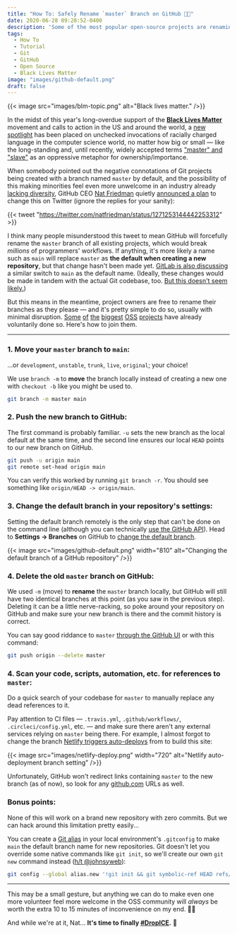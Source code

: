 ```yaml
---
title: "How To: Safely Rename `master` Branch on GitHub ✊🏾"
date: 2020-06-28 09:28:52-0400
description: 'Some of the most popular open-source projects are renaming their default branch from "master" on GitHub. Here''s how to do so, and safely.'
tags:
  - How To
  - Tutorial
  - Git
  - GitHub
  - Open Source
  - Black Lives Matter
image: "images/github-default.png"
draft: false
---
```


{{< image src="images/blm-topic.png" alt="Black lives matter." />}}

In the midst of this year's long-overdue support of the [**Black Lives Matter**](https://blacklivesmatters.carrd.co/) movement and calls to action in the US and around the world, a [new spotlight](https://mail.gnome.org/archives/desktop-devel-list/2019-May/msg00066.html) has been placed on unchecked invocations of racially charged language in the computer science world, no matter how big or small — like the long-standing and, until recently, widely accepted terms ["master" and "slave"](https://tools.ietf.org/id/draft-knodel-terminology-00.html#master-slave) as an oppressive metaphor for ownership/importance.

When somebody pointed out the negative connotations of Git projects being created with a branch named `master` by default, and the possibility of this making minorities feel even more unwelcome in an industry already [lacking diversity](https://www.informationisbeautiful.net/visualizations/diversity-in-tech/), GitHub CEO [Nat Friedman](https://github.com/nat) quietly [announced a plan](https://twitter.com/natfriedman/status/1271253144442253312) to change this on Twitter (ignore the replies for your sanity):

{{< tweet "https://twitter.com/natfriedman/status/1271253144442253312" >}}

I think many people misunderstood this tweet to mean GitHub will forcefully rename the `master` branch of all existing projects, which would break _millions_ of programmers' workflows. If anything, it's more likely a name such as `main` will replace `master` as **the default when creating a new repository**, but that change hasn't been made yet. [GitLab is also discussing](https://gitlab.com/gitlab-org/gitlab/-/issues/222204) a similar switch to `main` as the default name. (Ideally, these changes would be made in tandem with the actual Git codebase, too. [But this doesn't seem likely.](https://lore.kernel.org/git/CAOAHyQwyXC1Z3v7BZAC+Bq6JBaM7FvBenA-1fcqeDV==apdWDg@mail.gmail.com/t/))

But this means in the meantime, project owners are free to rename their branches as they please — and it's pretty simple to do so, usually with minimal disruption. [Some](https://github.com/desktop/desktop/issues/6478) [of](https://github.com/cli/cli/issues/929) [the](https://github.com/sindresorhus/awesome/issues/1793) [biggest](https://github.com/rust-lang/rustlings/issues/437) [OSS](https://github.com/twbs/bootstrap/pull/31050) [projects](https://github.com/ohmyzsh/ohmyzsh/issues/9015) have already voluntarily done so. Here's how to join them.

---

### 1. Move your `master` branch to `main`:

...or `development`, `unstable`, `trunk`, `live`, `original`; your choice!

We use `branch -m` to **move** the branch locally instead of creating a new one with `checkout -b` like you might be used to.

```bash {linenos=false}
git branch -m master main
```

### 2. Push the new branch to GitHub:

The first command is probably familiar. `-u` sets the new branch as the local default at the same time, and the second line ensures our local `HEAD` points to our new branch on GitHub.

```bash {linenos=false}
git push -u origin main
git remote set-head origin main
```

You can verify this worked by running `git branch -r`. You should see something like `origin/HEAD -> origin/main`.

### 3. Change the default branch in your repository's settings:

Setting the default branch remotely is the only step that can't be done on the command line (although you can technically [use the GitHub API](https://github.com/erbridge/github-branch-renamer)). Head to **Settings → Branches** on GitHub to [change the default branch](https://help.github.com/en/github/collaborating-with-issues-and-pull-requests/changing-the-base-branch-of-a-pull-request).

{{< image src="images/github-default.png" width="810" alt="Changing the default branch of a GitHub repository" />}}

### 4. Delete the old `master` branch on GitHub:

We used `-m` (move) to **rename** the `master` branch locally, but GitHub will still have two identical branches at this point (as you saw in the previous step). Deleting it can be a little nerve-racking, so poke around your repository on GitHub and make sure your new branch is there and the commit history is correct.

You can say good riddance to `master` [through the GitHub UI](https://help.github.com/en/github/collaborating-with-issues-and-pull-requests/creating-and-deleting-branches-within-your-repository#deleting-a-branch) or with this command:

```bash {linenos=false}
git push origin --delete master
```

### 4. Scan your code, scripts, automation, etc. for references to `master`:

Do a quick search of your codebase for `master` to manually replace any dead references to it.

Pay attention to CI files — `.travis.yml`, `.github/workflows/`, `.circleci/config.yml`, etc. — and make sure there aren't any external services relying on `master` being there. For example, I almost forgot to change the branch [Netlify triggers auto-deploys](https://docs.netlify.com/site-deploys/overview/#branches-and-deploys) from to build this site:

{{< image src="images/netlify-deploy.png" width="720" alt="Netlify auto-deployment branch setting" />}}

Unfortunately, GitHub won't redirect links containing `master` to the new branch (as of now), so look for any [github.com](https://github.com/) URLs as well.

### Bonus points:

None of this will work on a brand new repository with zero commits. But we can hack around this limitation pretty easily...

You can create a [Git alias](https://git-scm.com/book/en/v2/Git-Basics-Git-Aliases) in your local environment's `.gitconfig` to make `main` the default branch name for new repositories. Git doesn't let you override some native commands like `git init`, so we'll create our own `git new` command instead ([h/t @johnsyweb](https://twitter.com/johnsyweb/status/1269881549056438272)):

```bash {linenos=false}
git config --global alias.new '!git init && git symbolic-ref HEAD refs/heads/main'
```

---

This may be a small gesture, but anything we can do to make even one more volunteer feel more welcome in the OSS community will _always_ be worth the extra 10 to 15 minutes of inconvenience on my end. ✊🏾

And while we're at it, Nat... **It's time to finally [#DropICE](https://github.com/drop-ice/dear-github-2.0).** 🧊
